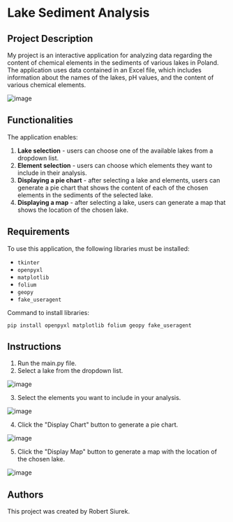 # Lake Sediment Analysis

## Project Description

My project is an interactive application for analyzing data regarding the content of chemical elements in the sediments of various lakes in Poland. The application uses data contained in an Excel file, which includes information about the names of the lakes, pH values, and the content of various chemical elements.

![image](https://github.com/roberts911/LakeSedimentAnalysis/assets/85109223/4f199b6a-d361-4ded-a8d0-6822072b78f8)

## Functionalities

The application enables:

1. **Lake selection** - users can choose one of the available lakes from a dropdown list.
2. **Element selection** - users can choose which elements they want to include in their analysis.
3. **Displaying a pie chart** - after selecting a lake and elements, users can generate a pie chart that shows the content of each of the chosen elements in the sediments of the selected lake.
4. **Displaying a map** - after selecting a lake, users can generate a map that shows the location of the chosen lake.

## Requirements

To use this application, the following libraries must be installed:

- `tkinter`
- `openpyxl`
- `matplotlib`
- `folium`
- `geopy`
- `fake_useragent`

Command to install libraries:

    pip install openpyxl matplotlib folium geopy fake_useragent

## Instructions

1. Run the main.py file.
2. Select a lake from the dropdown list.

![image](https://github.com/roberts911/LakeSedimentAnalysis/assets/85109223/0ed9caaa-f425-49d4-bc1b-064fa98bc30a)

3. Select the elements you want to include in your analysis.

![image](https://github.com/roberts911/LakeSedimentAnalysis/assets/85109223/fcb016c1-16bd-4b77-962e-0875933cbc89)

4. Click the "Display Chart" button to generate a pie chart.

![image](https://github.com/roberts911/LakeSedimentAnalysis/assets/85109223/2d9e5d2b-235a-48ad-9bd3-4a84a5c50ea3)

5. Click the "Display Map" button to generate a map with the location of the chosen lake.

![image](https://github.com/roberts911/LakeSedimentAnalysis/assets/85109223/83be8b51-4459-4050-b00f-e1ac7e6dd335)

## Authors

This project was created by Robert Siurek.
